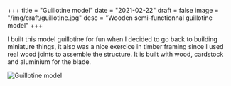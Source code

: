 +++
title = "Guillotine model"
date = "2021-02-22"
draft = false
image = "/img/craft/guillotine.jpg"
desc = "Wooden semi-functionnal guillotine model"
+++

I built this model guillotine for fun when I decided to go back to building miniature things, it also was a nice exercice in timber framing since I used real wood joints to assemble the structure. It is built with wood, cardstock and aluminium for the blade.

![Guillotine model](/img/craft/guillotine.jpg)
